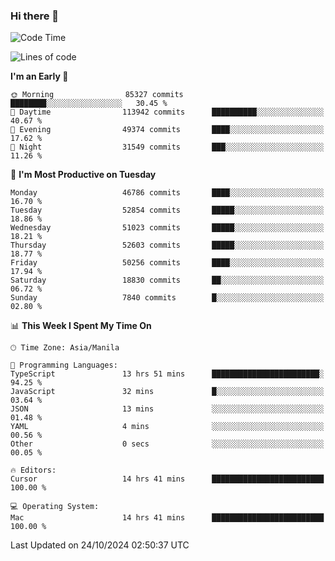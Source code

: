 ### Hi there 👋

<!--START_SECTION:waka-->
![Code Time](http://img.shields.io/badge/Code%20Time-5%2C662%20hrs%204%20mins-blue)

![Lines of code](https://img.shields.io/badge/From%20Hello%20World%20I%27ve%20Written-122.1%20million%20lines%20of%20code-blue)

**I'm an Early 🐤** 

```text
🌞 Morning                85327 commits       ████████░░░░░░░░░░░░░░░░░   30.45 % 
🌆 Daytime                113942 commits      ██████████░░░░░░░░░░░░░░░   40.67 % 
🌃 Evening                49374 commits       ████░░░░░░░░░░░░░░░░░░░░░   17.62 % 
🌙 Night                  31549 commits       ███░░░░░░░░░░░░░░░░░░░░░░   11.26 % 
```
📅 **I'm Most Productive on Tuesday** 

```text
Monday                   46786 commits       ████░░░░░░░░░░░░░░░░░░░░░   16.70 % 
Tuesday                  52854 commits       █████░░░░░░░░░░░░░░░░░░░░   18.86 % 
Wednesday                51023 commits       █████░░░░░░░░░░░░░░░░░░░░   18.21 % 
Thursday                 52603 commits       █████░░░░░░░░░░░░░░░░░░░░   18.77 % 
Friday                   50256 commits       ████░░░░░░░░░░░░░░░░░░░░░   17.94 % 
Saturday                 18830 commits       ██░░░░░░░░░░░░░░░░░░░░░░░   06.72 % 
Sunday                   7840 commits        █░░░░░░░░░░░░░░░░░░░░░░░░   02.80 % 
```


📊 **This Week I Spent My Time On** 

```text
🕑︎ Time Zone: Asia/Manila

💬 Programming Languages: 
TypeScript               13 hrs 51 mins      ████████████████████████░   94.25 % 
JavaScript               32 mins             █░░░░░░░░░░░░░░░░░░░░░░░░   03.64 % 
JSON                     13 mins             ░░░░░░░░░░░░░░░░░░░░░░░░░   01.48 % 
YAML                     4 mins              ░░░░░░░░░░░░░░░░░░░░░░░░░   00.56 % 
Other                    0 secs              ░░░░░░░░░░░░░░░░░░░░░░░░░   00.05 % 

🔥 Editors: 
Cursor                   14 hrs 41 mins      █████████████████████████   100.00 % 

💻 Operating System: 
Mac                      14 hrs 41 mins      █████████████████████████   100.00 % 
```


 Last Updated on 24/10/2024 02:50:37 UTC
<!--END_SECTION:waka-->


<!--
**rad182/rad182** is a ✨ _special_ ✨ repository because its `README.md` (this file) appears on your GitHub profile.

Here are some ideas to get you started:

- 🔭 I’m currently working on ...
- 🌱 I’m currently learning ...
- 👯 I’m looking to collaborate on ...
- 🤔 I’m looking for help with ...
- 💬 Ask me about ...
- 📫 How to reach me: ...
- 😄 Pronouns: ...
- ⚡ Fun fact: ...
-->
